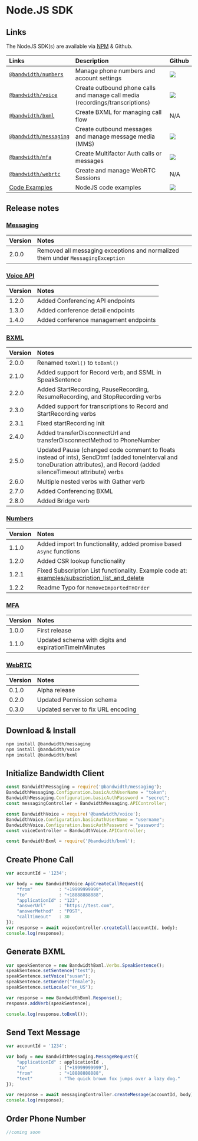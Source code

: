 # Node.JS SDK

## Links

The NodeJS SDK(s) are available via [NPM](https://www.npmjs.com/search?q=%40bandwidth) & Github.

| Links                                                                        | Description                                                                   | Github                                                                                                 |
|:-----------------------------------------------------------------------------|:------------------------------------------------------------------------------|:-------------------------------------------------------------------------------------------------------|
| [`@bandwidth/numbers`](https://www.npmjs.com/package/@bandwidth/numbers)     | Manage phone numbers and account settings                                     | [<img src="https://github.com/favicon.ico">](https://github.com/Bandwidth/node-numbers)                |
| [`@bandwidth/voice`](https://www.npmjs.com/package/@bandwidth/voice)       | Create outbound phone calls and manage call media (recordings/transcriptions) | [<img src="https://github.com/favicon.ico">](https://github.com/Bandwidth/node-voice)                  |
| [`@bandwidth/bxml`](https://www.npmjs.com/package/@bandwidth/bxml)           | Create BXML for managing call flow                                            | N/A                                                                                                    |
| [`@bandwidth/messaging`](https://www.npmjs.com/package/@bandwidth/messaging) | Create outbound messages and manage message media (MMS)                       | [<img src="https://github.com/favicon.ico">](https://github.com/Bandwidth/node-messaging)              |
| [`@bandwidth/mfa`](https://www.npmjs.com/package/@bandwidth/mfa)             | Create Multifactor Auth calls or messages                                     | [<img src="https://github.com/favicon.ico">](https://github.com/bandwidth/node-mfa)                    |
| [`@bandwidth/webrtc`](https://www.npmjs.com/package/@bandwidth/webrtc)       | Create and manage WebRTC Sessions                                             | N/A                                                                                                    |
| [Code Examples](https://github.com/Bandwidth/examples/tree/master/nodejs)    | NodeJS code examples                                                          | [<img src="https://github.com/favicon.ico">](https://github.com/Bandwidth/examples/tree/master/nodejs) |

## Release notes

### [Messaging](https://www.npmjs.com/package/@bandwidth/messaging)

| Version | Notes                                                                           |
|:--------|:--------------------------------------------------------------------------------|
| 2.0.0   | Removed all messaging exceptions and normalized them under `MessagingException` |

### [Voice API](https://www.npmjs.com/package/@bandwidth/voice)

| Version | Notes                            |
|:--------|:---------------------------------|
| 1.2.0   | Added Conferencing API endpoints |
| 1.3.0 | Added conference detail endpoints |
| 1.4.0 | Added conference management endpoints |

### [BXML](https://www.npmjs.com/package/@bandwidth/bxml)

| Version | Notes                                                                                                                                                                        |
|:--------|:-----------------------------------------------------------------------------------------------------------------------------------------------------------------------------|
| 2.0.0   | Renamed `toXml()` to `toBxml()`                                                                                                                                              |
| 2.1.0   | Added support for Record verb, and SSML in SpeakSentence                                                                                                                     |
| 2.2.0   | Added StartRecording, PauseRecording, ResumeRecording, and StopRecording verbs                                                                                               |
| 2.3.0   | Added support for transcriptions to Record and StartRecording verbs                                                                                                          |
| 2.3.1   | Fixed startRecording init                                                                                                                                                    |
| 2.4.0   | Added transferDisconnectUrl and transferDisconnectMethod to PhoneNumber                                                                                                      |
| 2.5.0   | Updated Pause (changed code comment to floats instead of ints), SendDtmf (added toneInterval and toneDuration attributes), and Record (added silenceTimeout attribute) verbs |
| 2.6.0   | Multiple nested verbs with Gather verb                                                                                                                                       |
| 2.7.0   | Added Conferencing BXML                                                                                                                                                      |
| 2.8.0   | Added Bridge verb                                                                                                                                                            |


### [Numbers](https://www.npmjs.com/package/@bandwidth/numbers)

| Version | Notes                                                                                                                                     |
|:--------|:------------------------------------------------------------------------------------------------------------------------------------------|
| 1.1.0   | Added import tn functionality, added promise based `Async` functions                                                                      |
| 1.2.0   | Added CSR lookup functionality                                                                                                            |
| 1.2.1   | Fixed Subscription List functionality. Example code at: [examples/subscription_list_and_delete](examples/subscription_list_and_delete.js) |
| 1.2.2   | Readme Typo for `RemoveImportedTnOrder`                                                                                                   |

### [MFA](https://www.npmjs.com/package/@bandwidth/mfa)

| Version | Notes                                                  |
|:--------|:-------------------------------------------------------|
| 1.0.0   | First release                                          |
| 1.1.0   | Updated schema with digits and expirationTimeInMinutes |

### [WebRTC](https://www.npmjs.com/package/@bandwidth/webrtc)

| Version | Notes                              |
|:--------|:-----------------------------------|
| 0.1.0   | Alpha release                      |
| 0.2.0   | Updated Permission schema          |
| 0.3.0   | Updated server to fix URL encoding |


## Download & Install

```bash
npm install @bandwidth/messaging
npm install @bandwidth/voice
npm install @bandwidth/bxml
```

## Initialize Bandwidth Client

```js
const BandwidthMessaging = require('@bandwidth/messaging');
BandwidthMessaging.Configuration.basicAuthUserName = "token";
BandwidthMessaging.Configuration.basicAuthPassword = "secret";
const messagingController = BandwidthMessaging.APIController;

const BandwidthVoice = require('@bandwidth/voice');
BandwidthVoice.Configuration.basicAuthUserName = "username";
BandwidthVoice.Configuration.basicAuthPassword = "password";
const voiceController = BandwidthVoice.APIController;

const BandwidthBxml = require('@bandwidth/bxml');
```

## Create Phone Call

```js
var accountId = '1234';

var body = new BandwidthVoice.ApiCreateCallRequest({
    "from"          : "+19999999999",
    "to"            : "+18888888888",
    "applicationId" : "123",
    "answerUrl"     : "https://test.com",
    "answerMethod"  : "POST",
    "callTimeout"   : 30
});
var response = await voiceController.createCall(accountId, body);
console.log(response);
```

## Generate BXML

```js
var speakSentence = new BandwidthBxml.Verbs.SpeakSentence();
speakSentence.setSentence("test");
speakSentence.setVoice("susan");
speakSentence.setGender("female");
speakSentence.setLocale("en_US");

var response = new BandwidthBxml.Response();
response.addVerb(speakSentence);

console.log(response.toBxml());
```

## Send Text Message

```js
var accountId = '1234';

var body = new BandwidthMessaging.MessageRequest({
    "applicationId" : applicationId ,
    "to"            : ["+19999999999"],
    "from"          : "+18888888888",
    "text"          : "The quick brown fox jumps over a lazy dog."
});

var response = await messagingController.createMessage(accountId, body);
console.log(response);
```

## Order Phone Number

```js
//coming soon
```
